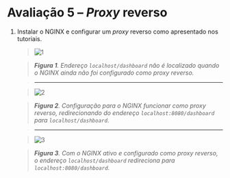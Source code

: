 # Avaliação 5 – *Proxy* reverso
1. Instalar o NGINX e configurar um *proxy* reverso como apresentado nos tutoriais.

   > ![1](https://github.com/PabloBF/asr_tele/assets/55034604/a9bd23c5-c0b7-4ecb-80c2-20cecf9f1cd3)


   > ***Figura 1**. Endereço `localhost/dashboard` não é localizado quando o NGINX ainda não foi configurado como proxy reverso.*

   > ---

   > ![2](https://github.com/PabloBF/asr_tele/assets/55034604/b8ddf178-219d-48c4-a5ad-bde792416670)

   > ***Figura 2**. Configuração para o NGINX funcionar como *proxy* reverso, redirecionando do endereço `localhost:8080/dashboard` para `localhost/dashboard`.*

   > ---

   > ![3](https://github.com/PabloBF/asr_tele/assets/55034604/f56446ee-515d-4301-9878-df3961b8e2fd)

   > ***Figura 3**. Com o NGINX ativo e configurado como *proxy* reverso, o endereço `localhost/dashboard` redireciona para `localhost:8080/dashboard`.*
